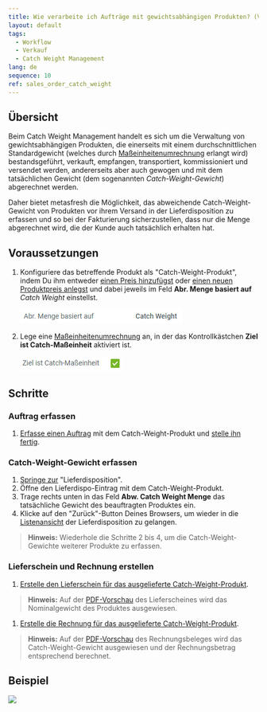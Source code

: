 ```yaml
---
title: Wie verarbeite ich Aufträge mit gewichtsabhängigen Produkten? (Verwaltung von Gewichtsware)
layout: default
tags:
  - Workflow
  - Verkauf
  - Catch Weight Management
lang: de
sequence: 10
ref: sales_order_catch_weight
---
```


## Übersicht
Beim Catch Weight Management handelt es sich um die Verwaltung von gewichtsabhängigen Produkten, die einerseits mit einem durchschnittlichen Standardgewicht (welches durch [Maßeinheitenumrechnung](Masseinheiten_umrechnen) erlangt wird) bestandsgeführt, verkauft, empfangen, transportiert, kommissioniert und versendet werden, andererseits aber auch gewogen und mit dem tatsächlichen Gewicht (dem sogenannten *Catch-Weight-Gewicht*) abgerechnet werden.

Daher bietet metasfresh die Möglichkeit, das abweichende Catch-Weight-Gewicht von Produkten vor ihrem Versand in der Lieferdisposition zu erfassen und so bei der Fakturierung sicherzustellen, dass nur die Menge abgerechnet wird, die der Kunde auch tatsächlich erhalten hat.

## Voraussetzungen
1. Konfiguriere das betreffende Produkt als "Catch-Weight-Produkt", indem Du ihm entweder [einen Preis hinzufügst](ProduktPreis) oder [einen neuen Produktpreis anlegst](Preis_anlegen) und dabei jeweils im Feld **Abr. Menge basiert auf** *Catch Weight* einstellst.

   ![](assets/Catch_Weight_Produktpreis.png)

1. Lege eine [Maßeinheitenumrechnung](Masseinheiten_umrechnen) an, in der das Kontrollkästchen **Ziel ist Catch-Maßeinheit** aktiviert ist.

   ![](assets/Catch_Masseinheit_Umrechnung.png)

## Schritte

### Auftrag erfassen
1. [Erfasse einen Auftrag](Auftrag_erfassen) mit dem Catch-Weight-Produkt und [stelle ihn fertig](BelegverarbeitungFertigstellen).

### Catch-Weight-Gewicht erfassen
1. [Springe zur](SpringezuBelegen) "Lieferdisposition".
1. Öffne den Lieferdispo-Eintrag mit dem Catch-Weight-Produkt.
1. Trage rechts unten in das Feld **Abw. Catch Weight Menge** das tatsächliche Gewicht des beauftragten Produktes ein.
1. Klicke auf den "Zurück"-Button Deines Browsers, um wieder in die [Listenansicht](Ansichten) der Lieferdisposition zu gelangen.
 >**Hinweis:** Wiederhole die Schritte 2 bis 4, um die Catch-Weight-Gewichte weiterer Produkte zu erfassen.

### Lieferschein und Rechnung erstellen
1. [Erstelle den Lieferschein für das ausgelieferte Catch-Weight-Produkt](Zu_Auftrag_Lieferschein_erstellen).
 >**Hinweis:** Auf der [PDF-Vorschau](PDFVorschau) des Lieferscheines wird das Nominalgewicht des Produktes ausgewiesen.

1. [Erstelle die Rechnung für das ausgelieferte Catch-Weight-Produkt](Zu_Auftrag_Rechnung_erstellen).
 >**Hinweis:** Auf der [PDF-Vorschau](PDFVorschau) des Rechnungsbeleges wird das Catch-Weight-Gewicht ausgewiesen und der Rechnungsbetrag entsprechend berechnet.

## Beispiel
![](assets/Auftrag_Catch_Weight.gif)
